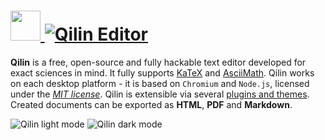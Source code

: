 # [<img src="https://cdn.jsdelivr.net/gh/AdmiringWorm/chocolatey-packages@b10e4bb14293ac0dfdfc236386d4ed61b81d0886/icons/qilin-editor.png" height="48" width="48" /> ![Qilin Editor](https://img.shields.io/chocolatey/v/qilin-editor.svg?label=Qilin%20Editor&style=for-the-badge)](https://chocolatey.org/packages/qilin-editor)

**Qilin** is a free, open-source and fully hackable text editor developed for exact sciences in mind. It fully supports [KaTeX](https://khan.github.io/KaTeX/) and [AsciiMath](http://asciimath.org/). Qilin works on each desktop platform - it is based on `Chromium` and `Node.js`, licensed under the [*MIT license*](https://github.com/qilin-editor/qilin-app#license). Qilin is extensible via several [plugins and themes](https://github.com/qilin-editor/qilin-manager). Created documents can be exported as **HTML**, **PDF** and **Markdown**.

![Qilin light mode](https://cdn.jsdelivr.net/gh/AdmiringWorm/chocolatey-packages@c592d0f5d2e6af4318160c2a37dae0a8d49e754c/automatic/qilin-editor/screenshots/1.png)
![Qilin dark mode](https://cdn.jsdelivr.net/gh/AdmiringWorm/chocolatey-packages@c592d0f5d2e6af4318160c2a37dae0a8d49e754c/automatic/qilin-editor/screenshots/2.png)
